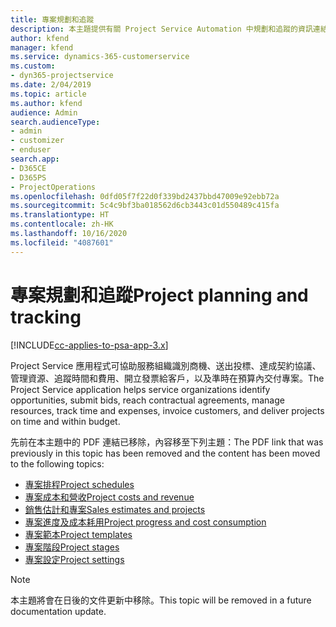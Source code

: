 ```yaml
---
title: 專案規劃和追蹤
description: 本主題提供有關 Project Service Automation 中規劃和追蹤的資訊連結。
author: kfend
manager: kfend
ms.service: dynamics-365-customerservice
ms.custom:
- dyn365-projectservice
ms.date: 2/04/2019
ms.topic: article
ms.author: kfend
audience: Admin
search.audienceType:
- admin
- customizer
- enduser
search.app:
- D365CE
- D365PS
- ProjectOperations
ms.openlocfilehash: 0dfd05f7f22d0f339bd2437bbd47009e92ebb72a
ms.sourcegitcommit: 5c4c9bf3ba018562d6cb3443c01d550489c415fa
ms.translationtype: HT
ms.contentlocale: zh-HK
ms.lasthandoff: 10/16/2020
ms.locfileid: "4087601"
---
```

# <a name="project-planning-and-tracking"></a><span data-ttu-id="9901f-103">專案規劃和追蹤</span><span class="sxs-lookup"><span data-stu-id="9901f-103">Project planning and tracking</span></span>

[!INCLUDE[cc-applies-to-psa-app-3.x](../../includes/cc-applies-to-psa-app-3x.md)]

<span data-ttu-id="9901f-104">Project Service 應用程式可協助服務組織識別商機、送出投標、達成契約協議、管理資源、追蹤時間和費用、開立發票給客戶，以及準時在預算內交付專案。</span><span class="sxs-lookup"><span data-stu-id="9901f-104">The Project Service application helps service organizations identify opportunities, submit bids, reach contractual agreements, manage resources, track time and expenses, invoice customers, and deliver projects on time and within budget.</span></span> 

<span data-ttu-id="9901f-105">先前在本主題中的 PDF 連結已移除，內容移至下列主題：</span><span class="sxs-lookup"><span data-stu-id="9901f-105">The PDF link that was previously in this topic has been removed and the content has been moved to the following topics:</span></span>

- [<span data-ttu-id="9901f-106">專案排程</span><span class="sxs-lookup"><span data-stu-id="9901f-106">Project schedules</span></span>](../project-creating.md)
- [<span data-ttu-id="9901f-107">專案成本和營收</span><span class="sxs-lookup"><span data-stu-id="9901f-107">Project costs and revenue</span></span>](../project-estimating.md)
- [<span data-ttu-id="9901f-108">銷售估計和專案</span><span class="sxs-lookup"><span data-stu-id="9901f-108">Sales estimates and projects</span></span>](../project-leveraging.md)
- [<span data-ttu-id="9901f-109">專案進度及成本耗用</span><span class="sxs-lookup"><span data-stu-id="9901f-109">Project progress and cost consumption</span></span>](../project-tracking.md)
- [<span data-ttu-id="9901f-110">專案範本</span><span class="sxs-lookup"><span data-stu-id="9901f-110">Project templates</span></span>](../project-templates.md)
- [<span data-ttu-id="9901f-111">專案階段</span><span class="sxs-lookup"><span data-stu-id="9901f-111">Project stages</span></span>](../project-stages.md)
- [<span data-ttu-id="9901f-112">專案設定</span><span class="sxs-lookup"><span data-stu-id="9901f-112">Project settings</span></span>](../project-settings.md)

> [!NOTE]
> <span data-ttu-id="9901f-113">本主題將會在日後的文件更新中移除。</span><span class="sxs-lookup"><span data-stu-id="9901f-113">This topic will be removed in a future documentation update.</span></span> 
